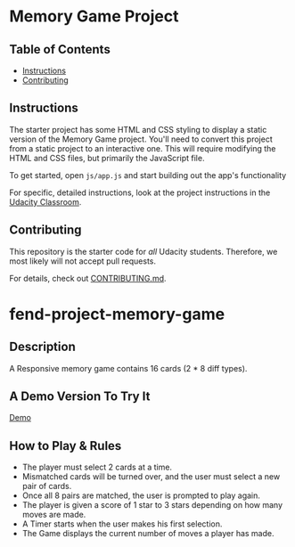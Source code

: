 # Memory Game Project

## Table of Contents

* [Instructions](#instructions)
* [Contributing](#contributing)

## Instructions

The starter project has some HTML and CSS styling to display a static version of the Memory Game project. You'll need to convert this project from a static project to an interactive one. This will require modifying the HTML and CSS files, but primarily the JavaScript file.

To get started, open `js/app.js` and start building out the app's functionality

For specific, detailed instructions, look at the project instructions in the [Udacity Classroom](https://classroom.udacity.com/me).

## Contributing

This repository is the starter code for _all_ Udacity students. Therefore, we most likely will not accept pull requests.

For details, check out [CONTRIBUTING.md](CONTRIBUTING.md).
# fend-project-memory-game

## Description
A Responsive memory game contains 16 cards (2 * 8 diff types).

## A Demo Version To Try It
[Demo](http://matching-game-omar.bitballoon.com/)

## How to Play & Rules
* The player must select 2 cards at a time.
* Mismatched cards will be turned over, and the user must select a new pair of cards.
* Once all 8 pairs are matched, the user is prompted to play again.
* The player is given a score of 1 star to 3 stars depending on how many moves are made.
* A Timer starts when the user makes his first selection.
* The Game displays the current number of moves a player has made.